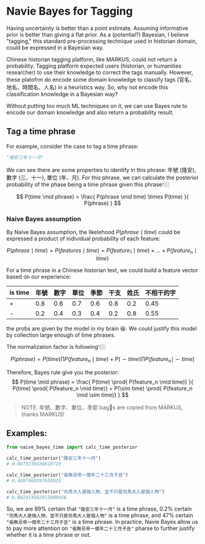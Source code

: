 # Navie Bayes for Tagging

Having uncertainty is better than a point estimate. Assuming informative prior is better than giving a flat prior. As a (potential?) Bayesian, I believe "tagging," this standard pre-processing technique used in historian domain, could be expressed in a Bayesian way. 

Chinese historian tagging platform, like MARKUS, could not return a probability. Tagging platform expected users (historian, or humanities researcher) to use their knowledge to correct the tags manually. However, these platofrm do encode some domain knowledge to classify tags (官名、地名、時間名、人名) in a heuristics way. So, why not encode this classification knowledge in a Bayesian way?

Without putting too much ML techniques on it, we can use Bayes rule to encode our domain knowledge and also return a probability result. 

## Tag a time phrase
For example, consider the case to tag a time phrase:

```python
"隆安三年十一月"
```

We can see there are some properties to identify in this phrase: 年號 (隆安), 數字 (三、十一), 單位 (年、月). For this phrase, we can calculate the posterior probability of the phase being a time phrase given this phrase👇🏼

$$
P(time \mid phrase) = \frac{ P(phrase \mid time) \times P(time) }{ P(phrase) }
$$

### Naive Bayes assumption

By Naive Bayes assumption, the likelehood $P(phrase \mid time)$ could be expressed a product of individual probability of each feature:


$$
P(phrase \mid time) = P(features \mid time) = P(feature_1 \mid time) \times ... \times P(feature_n \mid time) 
$$

For a time phrase in a Chinese historian text, we could build a feature vector based on our experience:


| is time | 年號 | 數字 | 單位 | 季節 | 干支 | 姓氏 | 不相干的字 | 
| ----    | ---  | --- | --- | --- | --- | --- |  ----     |
| +       | 0.8  | 0.6 | 0.7 | 0.6 | 0.8 | 0.2 | 0.45      |
| -       | 0.2  | 0.4 | 0.3 | 0.4 | 0.2 | 0.8 | 0.55      |

the probs are given by the model in my brain 😆. We could justify this model by collection large enough of time phrases.

The normalization factor is following👇🏼 

$$
P(phrase) = P(time) \prod{ P(feature_n \mid time)} + P(\sim time) \prod{ P(feature_n \mid \sim time)}
$$

Therefore, Bayes rule give you the posterior:
$$
P(time \mid phrase) = \frac{ P(time) \prod{ P(feature_n \mid time)} }{ P(time) \prod{ P(feature_n \mid time)} + P(\sim time) \prod{ P(feature_n \mid \sim time)} }
$$

> NOTE: 年號、數字、單位、季節 bags are copied from MARKUS, thanks MARKUS! 

## Examples:
```python
from naive_bayes_time import calc_time_posterior

calc_time_posterior("隆安三年十一月") 
# 0.8873239436619719

calc_time_posterior("張無忌帝一億年二十三月子丑") 
# 0.4697469397630935

calc_time_posterior("司馬大人是個人物，並不只是司馬大人是個人物") 
# 0.002414582912800456
```

So, we are 89% certain that `"隆安三年十一月"` is a time phrase, 0.2% certain `"司馬大人是個人物，並不只是司馬大人是個人物"` is a time phrase, and 47% certain `"張無忌帝一億年二十三月子丑"` is a time phrase. In practice, Navie Bayes allow us to pay more attention on `"張無忌帝一億年二十三月子丑"` pharse to further justify whether it is a time phrase or not. 